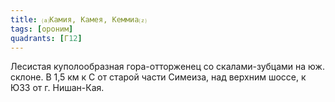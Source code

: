 ```yaml
---
title: ⒜Камия, Камея, Кеммиа⒵
tags: [ороним]
quadrants: [Г12]
---
```


Лесистая куполообразная гора-отторженец со скалами-зубцами на юж. склоне. В 1,5
км к С от старой части Симеиза, над верхним шоссе, к ЮЗЗ от г. Нишан-Кая.
